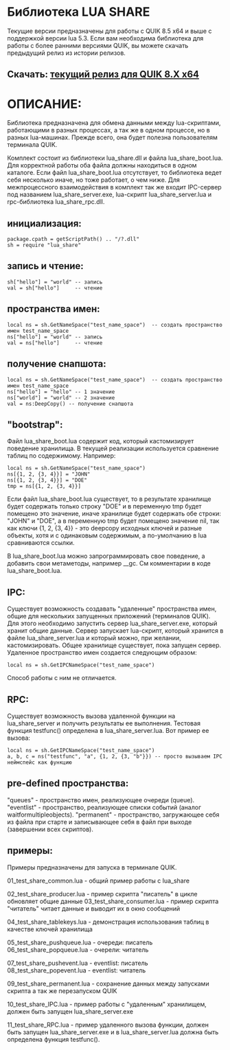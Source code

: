 Библиотека LUA SHARE
====================

Текущие версии предназначены для работы с QUIK 8.5 x64 и выше с поддержкой версии lua 5.3. Если вам необходима 
библиотека для работы с более ранними версиями QUIK, вы можете скачать предыдущий релиз из истории релизов.

Скачать: [текущий релиз для QUIK 8.X x64](https://github.com/untoxa/lua_share/releases/download/latest/lua_share_binaries.zip)
-----------------------------------------

ОПИСАНИЕ:
=========

Библиотека предназначена для обмена данными между lua-скриптами, работающими в разных процессах, а так же в 
одном процессе, но в разных lua-машинах. Прежде всего, она будет полезна пользователям терминала QUIK.

Комплект состоит из библиотеки lua_share.dll и файла lua_share_boot.lua. Для корректной работы оба файла должны 
находиться в одном каталоге. Если файл lua_share_boot.lua отсутствует, то библиотека ведет себя несколько иначе, 
но тоже работает, о чем ниже. Для межпроцессного взаимодействия в комплект так же входит IPC-сервер под названием
lua_share_server.exe, lua-скрипт lua_share_server.lua и rpc-библиотека lua_share_rpc.dll.

инициализация:
--------------

```
package.cpath = getScriptPath() .. "/?.dll"  
sh = require "lua_share"
```

запись и чтение:
----------------

```
sh["hello"] = "world" -- запись  
val = sh["hello"]     -- чтение
```

пространства имен:
------------------

```
local ns = sh.GetNameSpace("test_name_space")  -- создать пространство имен test_name_space  
ns["hello"] = "world" -- запись  
val = ns["hello"]     -- чтение
```

получение снапшота:
-------------------

```
local ns = sh.GetNameSpace("test_name_space")  -- создать пространство имен test_name_space  
ns["hello"] = "hello" -- 1 значение  
ns["world"] = "world" -- 2 значение  
val = ns:DeepCopy() -- получение снапшота
```

"bootstrap":
------------

Файл lua_share_boot.lua содержит код, который кастомизирует поведение хранилища. В текущей реализации 
используется  сравнение таблиц по содержимому. Например:

```
local ns = sh.GetNameSpace("test_name_space")  
ns[{1, 2, {3, 4}}] = "JOHN"  
ns[{1, 2, {3, 4}}] = "DOE"  
tmp = ns[{1, 2, {3, 4}}]
```

Если файл lua_share_boot.lua существует, то в результате хранилище будет содержать только строку 
"DOE" и в переменную tmp будет помещено это значение, иначе хранилице будет содержать обе строки: 
"JOHN" и "DOE", а в переменную tmp будет помещено значение nil, так как ключи {1, 2, {3, 4}} - это 
deepcopy исходных ключей и разные объекты, хотя и с одинаковым содержимым, а по-умолчанию в lua 
сравниваются ссылки.

В lua_share_boot.lua можно запрограммировать свое поведение, а добавить свои метаметоды, например __gc. 
См комментарии в коде lua_share_boot.lua.


IPC:
----

Существует возможность создавать "удаленные" пространства имен, общие для нескольких запущенных приложений 
(терминалов QUIK). Для этого необходимо запустить сервер lua_share_server.exe, который хранит общие данные. 
Сервер запускает lua-скрипт, который хранится в файле lua_share_server.lua и который можно, при желании, 
кастомизировать. Общее хранилище существует, пока запущен сервер. Удаленное пространство имен создается 
следующим образом:

```
local ns = sh.GetIPCNameSpace("test_name_space")
```

Способ работы с ним не отличается.


RPC:
----

Существует возможность вызова удаленной функции на lua_share_server и получить результаты ее выполнения.
Тестовая функция testfunc() определена в lua_share_server.lua. Вот пример ее вызова:

```
local ns = sh.GetIPCNameSpace("test_name_space")  
a, b, c = ns("testfunc", "a", {1, 2, {3, "b"}}) -- просто вызываем IPC неймспейс как функцию
```

pre-defined пространства:
-------------------------

"queues"    - пространство имен, реализующее очереди (queue).
"eventlist" - пространство, реализующее списки событий (аналог waitformultipleobjects).
"permanent" - пространство, загружающее себя из файла при старте и записывающее себя в файл при
              выходе (завершении всех скриптов).


примеры:
--------

Примеры предназначены для запуска в терминале QUIK.

01_test_share_common.lua      - общий пример работы с lua_share

02_test_share_producer.lua    - пример скрипта "писатель" в цикле обновляет общие данные
03_test_share_consumer.lua    - пример скрипта "читатель" читает данные и выводит их в окно сообщений

04_test_share_tablekeys.lua   - демонстрация использования таблиц в качестве ключей хранилища

05_test_share_pushqueue.lua   - очереди: писатель
06_test_share_popqueue.lua    - очерели: читатель

07_test_share_pushevent.lua   - eventlist: писатель
08_test_share_popevent.lua    - eventlist: читатель

09_test_share_permanent.lua   - сохранение данных между запусками скрипта а так же перезапуском QUIK

10_test_share_IPC.lua         - пример работы с "удаленным" хранилищем, должен быть запущен lua_share_server.exe

11_test_share_RPC.lua         - пример удаленного вызова функции, должен быть запущен lua_share_server.exe и
                                в lua_share_server.lua должна быть определена функция  testfunc().
